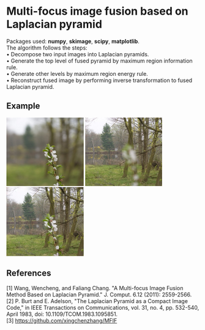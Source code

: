 # Multi-focus image fusion based on Laplacian pyramid
Packages used: **numpy**, **skimage**, **scipy**, **matplotlib**.  
The algorithm follows the steps:  
•	Decompose two input images into Laplacian pyramids.  
•	Generate the top level of fused pyramid by maximum region information rule.  
•	Generate other levels by maximum region energy rule.  
•	Reconstruct fused image by performing inverse transformation to fused Laplacian pyramid.  

## Example
<img src="https://github.com/gsmark36/mfif-laplacian-pyramid/blob/main/Images/example1.jpg" width=40% height=40%>
<img src="https://github.com/gsmark36/mfif-laplacian-pyramid/blob/main/Images/example2.jpg" width=40% height=40%>
<img src="https://github.com/gsmark36/mfif-laplacian-pyramid/blob/main/Images/result.png" width=40% height=40%>

## References
[1]	Wang, Wencheng, and Faliang Chang. "A Multi-focus Image Fusion Method Based on Laplacian Pyramid." J. Comput. 6.12 (2011): 2559-2566.  
[2]	P. Burt and E. Adelson, "The Laplacian Pyramid as a Compact Image Code," in IEEE Transactions on Communications, vol. 31, no. 4, pp. 532-540, April 1983, doi: 10.1109/TCOM.1983.1095851.  
[3] https://github.com/xingchenzhang/MFIF
